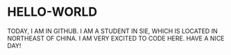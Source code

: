 # HELLO-WORLD
TODAY, I AM IN GITHUB.
I AM A STUDENT IN SIE, WHICH IS LOCATED IN NORTHEAST OF CHINA. 
I AM VERY EXCITED TO CODE HERE.
HAVE A NICE DAY!
